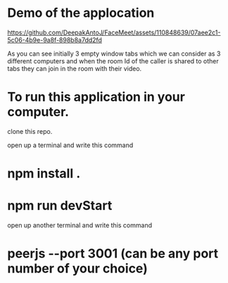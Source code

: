 # Demo of the applocation

https://github.com/DeepakAntoJ/FaceMeet/assets/110848639/07aee2c1-5c06-4b9e-9a8f-898b8a7dd2fd

As you can see initially 3 empty window tabs which we can consider as 3 different computers and when the room Id of the caller is shared to other tabs they can join in the room with their video.

# To run this application in your computer.

clone this repo.

open up a terminal and write this command 
# npm install .
# npm run devStart

open up another terminal and write this command
# peerjs --port 3001 (can be any port number of your choice)
